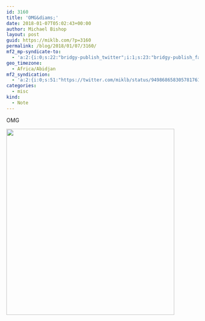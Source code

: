 ```yaml
---
id: 3160
title: 'OMG&diams;'
date: 2018-01-07T05:02:43+00:00
author: Michael Bishop
layout: post
guid: https://miklb.com/?p=3160
permalink: /blog/2018/01/07/3160/
mf2_mp-syndicate-to:
  - 'a:2:{i:0;s:22:"bridgy-publish_twitter";i:1;s:23:"bridgy-publish_facebook";}'
geo_timezone:
  - Africa/Abidjan
mf2_syndication:
  - 'a:2:{i:0;s:51:"https://twitter.com/miklb/status/949868658305781761";i:1;s:42:"https://www.facebook.com/10156333139429162";}'
categories:
  - misc
kind:
  - Note
---
```

OMG

<img src="https://cdn.miklb.com/Michael_Bishop_-_Im_still_waiting_for_Andy_Kaufman_to_pop_out_of..._2018-01-06_23-58-13.png" width="440" height="488" class="u-photo alignnone size-large" />